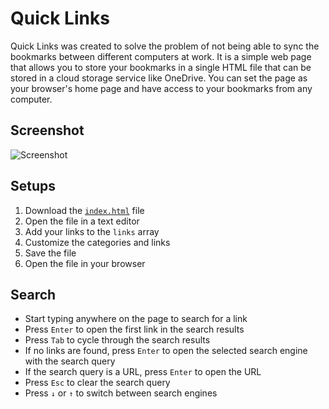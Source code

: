 # Quick Links

Quick Links was created to solve the problem of not being able to sync the bookmarks between different computers at work. It is a simple web page that allows you to store your bookmarks in a single HTML file that can be stored in a cloud storage service like OneDrive. You can set the page as your browser's home page and have access to your bookmarks from any computer.

## Screenshot

![Screenshot](https://github.com/andrejarrell/quick-links/assets/33952641/9dfa96b2-c981-4375-ae0b-31649480790a)

## Setups

1. Download the [`index.html`](https://raw.githubusercontent.com/andrejarrell/quick-links/main/index.html) file
2. Open the file in a text editor
3. Add your links to the `links` array
4. Customize the categories and links
5. Save the file
6. Open the file in your browser

## Search

-   Start typing anywhere on the page to search for a link
-   Press `Enter` to open the first link in the search results
-   Press `Tab` to cycle through the search results
-   If no links are found, press `Enter` to open the selected search engine with the search query
-   If the search query is a URL, press `Enter` to open the URL
-   Press `Esc` to clear the search query
-   Press `↓` or `↑` to switch between search engines
